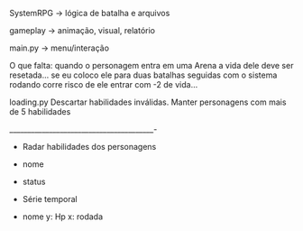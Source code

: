 
SystemRPG → lógica de batalha e arquivos

gameplay → animação, visual, relatório

main.py → menu/interação

O que falta:
quando o personagem entra em uma Arena a vida dele deve ser resetada... 
se eu coloco ele para duas batalhas seguidas com o sistema rodando corre risco de ele entrar com -2 de vida... 

loading.py
Descartar habilidades inválidas.
Manter personagens com mais de 5 habilidades 




________________________________________-
- Radar habilidades dos personagens
- nome
- status

- Série temporal
- nome
y: Hp
x: rodada
